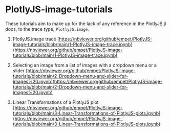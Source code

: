 # PlotlyJS-image-tutorials

These tutorials aim to make up for the lack of any reference in the PlotlyJS.jl docs,
 to the trace type, `PlotlyJS.image`.
 
 1. PlotlyJS.image trace [https://nbviewer.org/github/empet/PlotlyJS-image-tutorials/blob/main/1-PlotlyJS-image-trace.ipynb](https://nbviewer.org/github/empet/PlotlyJS-image-tutorials/blob/main/1-PlotlyJS-image-trace.ipynb)

2. Selecting an image from a list of images with a dropdown menu or a slider [https://nbviewer.org/github/empet/PlotlyJS-image-tutorials/blob/main/2-Dropdown-menu-and-slider-for-images%20.ipynb](https://nbviewer.org/github/empet/PlotlyJS-image-tutorials/blob/main/2-Dropdown-menu-and-slider-for-images%20.ipynb)

3. Linear Transformations of a PlotlyJS plot [https://nbviewer.org/github/empet/PlotlyJS-image-tutorials/blob/main/3-Linear-Transformations-of-PlotlyJS-plots.ipynb](https://nbviewer.org/github/empet/PlotlyJS-image-tutorials/blob/main/3-Linear-Transformations-of-PlotlyJS-plots.ipynb)
